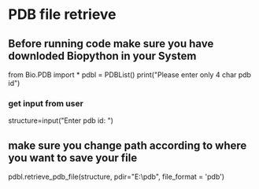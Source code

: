 # PDB file retrieve
## Before running code make sure you have downloded Biopython in your System 
from Bio.PDB import *
pdbl = PDBList()
print("Please enter only 4 char pdb id")
###  get input from user
structure=input("Enter pdb id: ")
## make sure you change path according to where you want to save your file 
pdbl.retrieve_pdb_file(structure, pdir="E:\pdb", file_format = 'pdb')

